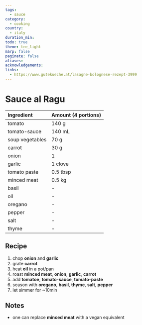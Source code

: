 ```yaml
---
tags:
  - sauce
category:
  - cooking
country:
  - italy
duration_min: 
todo: true
theme: tre_light
marp: false
paginate: false
aliases: 
acknowledgements: 
links:
  - https://www.gutekueche.at/lasagne-bolognese-rezept-3999
---
```


# Sauce al Ragu

|Ingredient|Amount (4 portions)|
| :- | :- |
|tomato|140 g|
|tomato-sauce|140 mL|
|soup vegetables|70 g|
|carrot|30 g|
|onion|1|
|garlic|1 clove|
|tomato paste|0.5 tbsp|
|minced meat|0.5 kg|
|basil|-|
|oil|-|
|oregano|-|
|pepper|-|
|salt|-|
|thyme|-|

## Recipe
1. chop **onion** and **garlic**
1. grate **carrot**
1. heat **oil** in a pot/pan
1. roast **minced meat**, **onion**, **garlic**, **carrot**
1. add **tomatoe**, **tomato-sauce**, **tomato-paste**
1. season with **oregano**, **basil**, **thyme**, **salt**, **pepper**
1. let simmer for ~10min

## Notes
* one can replace **minced meat** with a vegan equivalent